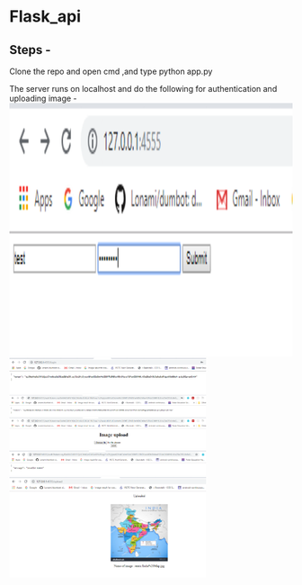 # Flask_api  
## Steps -  
Clone the repo and open cmd ,and type python app.py
  
  The server runs on localhost and do the following for authentication and uploading image -   
  <img src="images/1st.PNG" width="550" height = "450" title="hover text">  
  <img src="images/2.PNG" width="350" title="hover text">  
  <img src="images/3.PNG" width="350" title="hover text">  
  <img src="images/4.PNG" width="350" title="hover text">  
  <img src="images/5.PNG" width="350" title="hover text">  
  <img src="images/6.PNG" width="350" title="hover text">  
  
